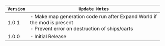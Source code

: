 | `Version` | `Update Notes`                                                                                                             |
|-----------|----------------------------------------------------------------------------------------------------------------------------|
| 1.0.1     | - Make map generation code run after Expand World if the mod is present<br/> - Prevent error on destruction of ships/carts |
| 1.0.0     | - Initial Release                                                                                                          |
